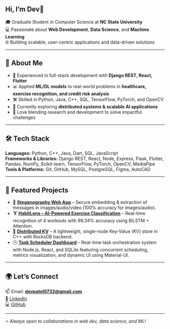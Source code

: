 
<!--
## Hi there 👋
**DevPatel1106/DevPatel1106** is a ✨ _special_ ✨ repository because its `README.md` (this file) appears on your GitHub profile.

Here are some ideas to get you started:

- 🔭 I’m currently working on ...
- 🌱 I’m currently learning ...
- 👯 I’m looking to collaborate on ...
- 🤔 I’m looking for help with ...
- 💬 Ask me about ...
- 📫 How to reach me: ...
- 😄 Pronouns: ...
- ⚡ Fun fact: ...
-->

## Hi, I’m Dev👋  

🎓 Graduate Student in Computer Science at **NC State University**  
💻 Passionate about **Web Development**, **Data Science**, and **Machine Learning**  
🌐 Building scalable, user-centric applications and data-driven solutions  

---

## 🚀 About Me  
- 🔭 Experienced in full-stack development with **Django REST, React, Flutter**  
- 📊 Applied **ML/DL models** to real-world problems in **healthcare, exercise recognition, and credit risk analysis**  
- 🛠️ Skilled in Python, Java, C++, SQL, TensorFlow, PyTorch, and OpenCV  
- 🌱 Currently exploring **distributed systems & scalable AI applications**  
- 🎯 Love blending research and development to solve impactful challenges  

---

## 🛠️ Tech Stack  
**Languages:** Python, C++, Java, Dart, SQL, JavaScript  
**Frameworks & Libraries:** Django REST, React, Node, Express, Flask, Flutter, Pandas, NumPy, Scikit-learn, TensorFlow, PyTorch, OpenCV, MediaPipe  
**Tools & Platforms:** Git, GitHub, MySQL, PostgreSQL, Figma, AutoCAD  

---

## 📂 Featured Projects  
- 🔐 **[Steganography Web App](https://github.com/DevPatel1106/SecureStego)** – Secure embedding & extraction of messages in images/audio/video (100% accuracy for images/audio).  
- 🏋️ **[HabitLens – AI-Powered Exercise Classification](https://github.com/DevPatel1106/ExerciseTracker)** – Real-time recognition of 4 workouts with 99.34% accuracy using BiLSTM + Attention.  
- 🌾 **[Distributed KV](https://github.com/DevPatel1106/Distributed-KV-Store)** – A lightweight, single-node Key-Value (KV) store in C++ with RocksDB backend.  
- 🕒 **[Task Scheduler Dashboard](https://github.com/DevPatel1106/ConcTask)** – Real-time task orchestration system with Node.js, React, and SQLite featuring concurrent scheduling, metrics visualization, and dynamic UI using Material-UI.
<!--- 💳 **Explainable AI for Credit Risk (IJCNIS)** – Comparative ML model analysis with SHAP & LIME for interpretability. --> 

---

## 🌍 Let’s Connect  
📫 Email: **devpatel0732@gmail.com**  
💼 [LinkedIn](https://www.linkedin.com/in/dev-patel-886425221/)  
💻 [GitHub](https://github.com/DevPatel1106)  

---

⭐️ *Always open to collaborations in web dev, data science, and ML!*  
